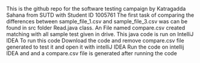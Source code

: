This is the github repo for the software testing campaign by Katragadda Sahana from SUTD with Student ID 1005761
The first task of comparing the differences between sample_file_1.csv and sample_file_3.csv was can be found in src folder Read.java class. An File named compare.csv 
created matching with all sample test given in drive. This java code is run on IntelliJ IDEA
To run this code
Download the code and remove compare.csv file generated to test it and open it with intelliJ IDEA
Run the code on intellij IDEA and and a compare.csv file is generated after running the code


